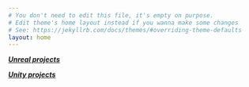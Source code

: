 ```yaml
---
# You don't need to edit this file, it's empty on purpose.
# Edit theme's home layout instead if you wanna make some changes
# See: https://jekyllrb.com/docs/themes/#overriding-theme-defaults
layout: home
---
```


<strong><em>[Unreal projects](/unreal/)</em></strong>

<strong><em>[Unity projects](/unity)</em></strong>
